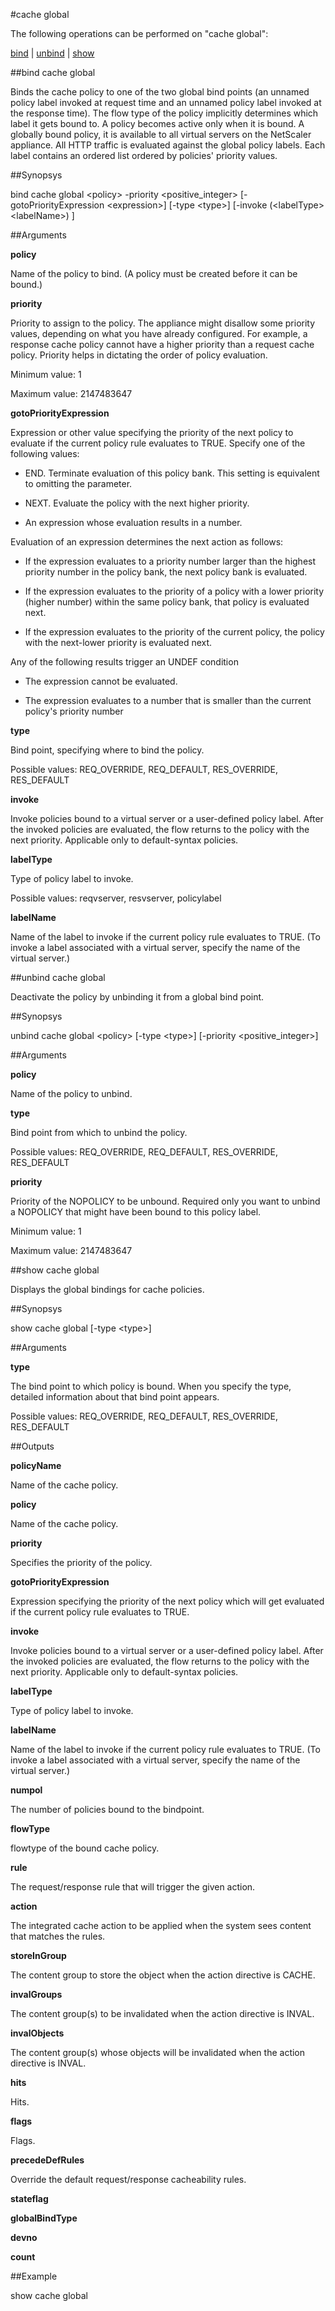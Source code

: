 #cache global

The following operations can be performed on "cache global":


[bind](#bind-cache-global) | [unbind](#unbind-cache-global) | [show](#show-cache-global)

##bind cache global

Binds the cache policy to one of the two global bind points (an unnamed policy label invoked at request time and an unnamed policy label invoked at the response time). The flow type of the policy implicitly determines which label it gets bound to. A policy becomes active only when it is bound. A globally bound policy, it is available to all virtual servers on the NetScaler appliance. All HTTP traffic is evaluated against the global policy labels. Each label contains an ordered list ordered by policies' priority values.


##Synopsys

bind cache global &lt;policy> -priority &lt;positive_integer> [-gotoPriorityExpression &lt;expression>] [-type &lt;type>] [-invoke  (&lt;labelType>  &lt;labelName>) ]


##Arguments

<b>policy</b>
Name of the policy to bind. (A policy must be created before it can be bound.)

<b>priority</b>
Priority to assign to the policy. The appliance might disallow some priority values, depending on what you have already configured. For example, a response cache policy cannot have a higher priority than a request cache policy. Priority helps in dictating the order of policy evaluation.
Minimum value: 1
Maximum value: 2147483647

<b>gotoPriorityExpression</b>
Expression or other value specifying the priority of the next policy to evaluate if the current policy rule evaluates to TRUE. Specify one of the following values:
* END. Terminate evaluation of this policy bank. This setting is equivalent to omitting the parameter. 
* NEXT. Evaluate the policy with the next higher priority.
* An expression whose evaluation results in a number.
Evaluation of an expression determines the next action as follows:
* If the expression evaluates to a priority number larger than the highest priority number in the policy bank, the next policy bank is evaluated. 
* If the expression evaluates to the priority of a policy with a lower priority (higher number) within the same policy bank, that policy is evaluated next. 
* If the expression evaluates to the priority of the current policy, the policy with the next-lower priority is evaluated next.
Any of the following results trigger an UNDEF condition
* The expression cannot be evaluated.
* The expression evaluates to a number that is smaller than the current policy's priority number

<b>type</b>
Bind point, specifying where to bind the policy.
Possible values: REQ_OVERRIDE, REQ_DEFAULT, RES_OVERRIDE, RES_DEFAULT

<b>invoke</b>
Invoke policies bound to a virtual server or a user-defined policy label. After the invoked policies are evaluated, the flow returns to the policy with the next priority. Applicable only to default-syntax policies.

<b>labelType</b>
Type of policy label to invoke.
Possible values: reqvserver, resvserver, policylabel

<b>labelName</b>
Name of the label to invoke if the current policy rule evaluates to TRUE. (To invoke a label associated with a virtual server, specify the name of the virtual server.)



##unbind cache global

Deactivate the policy by unbinding it from a global bind point.


##Synopsys

unbind cache global &lt;policy> [-type &lt;type>] [-priority &lt;positive_integer>]


##Arguments

<b>policy</b>
Name of the policy to unbind.

<b>type</b>
Bind point from which to unbind the policy.
Possible values: REQ_OVERRIDE, REQ_DEFAULT, RES_OVERRIDE, RES_DEFAULT

<b>priority</b>
Priority of the NOPOLICY to be unbound. Required only you want to unbind a NOPOLICY that might have been bound to this policy label.
Minimum value: 1
Maximum value: 2147483647



##show cache global

Displays the global bindings for cache policies.


##Synopsys

show cache global [-type &lt;type>]


##Arguments

<b>type</b>
The bind point to which policy is bound. When you specify the type, detailed information about that bind point appears.
Possible values: REQ_OVERRIDE, REQ_DEFAULT, RES_OVERRIDE, RES_DEFAULT



##Outputs

<b>policyName</b>
Name of the cache policy.

<b>policy</b>
Name of the cache policy.

<b>priority</b>
Specifies the priority of the policy.

<b>gotoPriorityExpression</b>
Expression specifying the priority of the next policy which will get evaluated if the current policy rule evaluates to TRUE.

<b>invoke</b>
Invoke policies bound to a virtual server or a user-defined policy label. After the invoked policies are evaluated, the flow returns to the policy with the next priority. Applicable only to default-syntax policies.

<b>labelType</b>
Type of policy label to invoke.

<b>labelName</b>
Name of the label to invoke if the current policy rule evaluates to TRUE. (To invoke a label associated with a virtual server, specify the name of the virtual server.)

<b>numpol</b>
The number of policies bound to the bindpoint.

<b>flowType</b>
flowtype of the bound cache policy.

<b>rule</b>
The request/response rule that will trigger the given action.

<b>action</b>
The integrated cache action to be applied when the system sees content that matches the rules.

<b>storeInGroup</b>
The content group to store the object when the action directive is CACHE.

<b>invalGroups</b>
The content group(s) to be invalidated when the action directive is INVAL.

<b>invalObjects</b>
The content group(s) whose objects will be invalidated when the action directive is INVAL.

<b>hits</b>
Hits.

<b>flags</b>
Flags.

<b>precedeDefRules</b>
Override the default request/response cacheability rules.

<b>stateflag</b>

<b>globalBindType</b>

<b>devno</b>

<b>count</b>



##Example

show cache global

